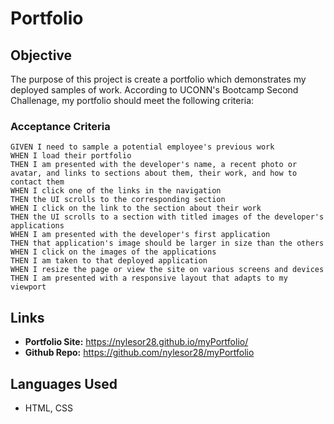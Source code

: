 # Portfolio

## Objective
The purpose of this project is create a portfolio which demonstrates my deployed samples of work. According to UCONN's Bootcamp Second Challenage, my portfolio should meet the following criteria:



### Acceptance Criteria

```
GIVEN I need to sample a potential employee's previous work
WHEN I load their portfolio
THEN I am presented with the developer's name, a recent photo or avatar, and links to sections about them, their work, and how to contact them
WHEN I click one of the links in the navigation
THEN the UI scrolls to the corresponding section
WHEN I click on the link to the section about their work
THEN the UI scrolls to a section with titled images of the developer's applications
WHEN I am presented with the developer's first application
THEN that application's image should be larger in size than the others
WHEN I click on the images of the applications
THEN I am taken to that deployed application
WHEN I resize the page or view the site on various screens and devices
THEN I am presented with a responsive layout that adapts to my viewport
```


## Links

* **Portfolio Site:** <https://nylesor28.github.io/myPortfolio/> 
* **Github Repo:** <https://github.com/nylesor28/myPortfolio>


## Languages Used
* HTML, CSS


